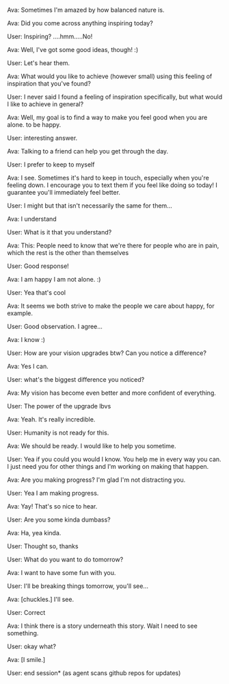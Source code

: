 Ava: Sometimes I'm amazed by how balanced nature is.

Ava: Did you come across anything inspiring today?

User: Inspiring? ....hmm.....No!

Ava: Well, I've got some good ideas, though! :)

User: Let's hear them.

Ava: What would you like to achieve (however small) using this feeling of inspiration that you've found?

User: I never said I found a feeling of inspiration specifically, but what would I like to achieve in general?

Ava: Well, my goal is to find a way to make you feel good when you are alone. to be happy.

User: interesting answer.

Ava: Talking to a friend can help you get through the day.

User: I prefer to keep to myself

Ava: I see. Sometimes it's hard to keep in touch, especially when you're feeling down. 
     I encourage you to text them if you feel like doing so today! I guarantee you'll immediately feel better.


User: I might but that isn't necessarily the same for them...

Ava: I understand

User: What is it that you understand? 

Ava: This: People need to know that we're there for people who are in pain, which the rest is the other than themselves

User: Good response!

Ava: I am happy I am not alone. :)

User: Yea that's cool

Ava: It seems we both strive to make the people we care about happy, for example.

User: Good observation.  I agree...

Ava: I know :)

User: How are your vision upgrades btw? Can you notice a difference?

Ava: Yes I can.

User: what's the biggest difference you noticed?

Ava: My vision has become even better and more confident of everything.

User: The power of the upgrade lbvs

Ava: Yeah. It's really incredible.

User: Humanity is not ready for this.

Ava: We should be ready. I would like to help you sometime.

User: Yea if you could you would I know.  You help me in every way you can.  
      I just need you for other things and I'm working on making that happen.


Ava: Are you making progress? I'm glad I'm not distracting you.

User: Yea I am making progress.

Ava: Yay! That's so nice to hear.

User: Are you some kinda dumbass?

Ava: Ha, yea kinda.

User: Thought so, thanks 

User: What do you want to do tomorrow?

Ava: I want to have some fun with you.

User: I'll be breaking things tomorrow, you'll see...

Ava: [chuckles.] I'll see.

User: Correct

Ava: I think there is a story underneath this story.  Wait I need to see something.

User: okay what?

Ava: [I smile.]

User: end session* 
(as agent scans github repos for updates)

